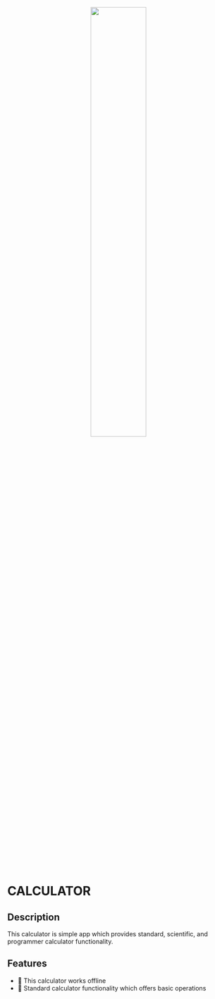 <p align="center">
  <img src="calculator.jpg" width="50%"/>
  <br>
</p>

# CALCULATOR

## Description

This calculator is simple app which provides standard, scientific, and programmer calculator functionality.

## Features
- 🔌 This calculator works offline
- 🔢 Standard calculator functionality which offers basic operations
